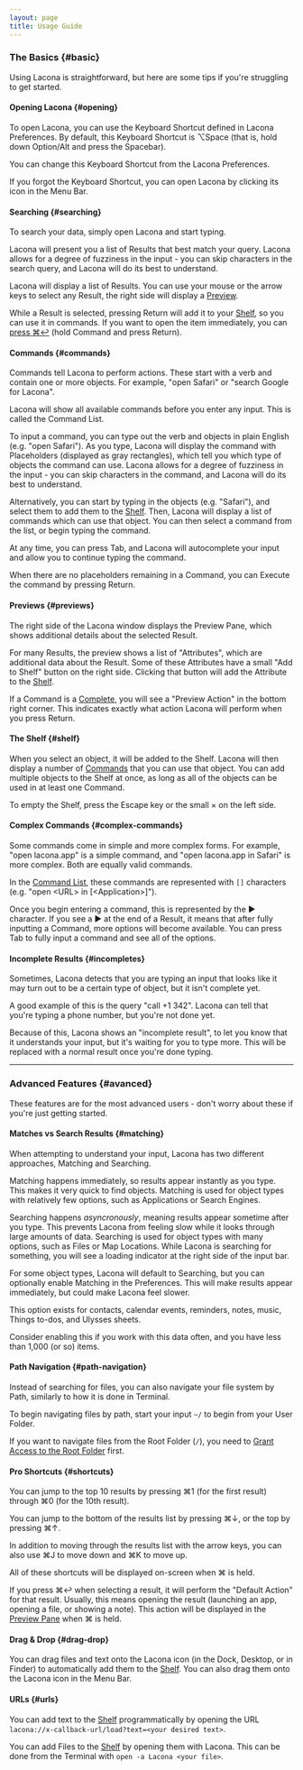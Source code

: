 ```yaml
---
layout: page
title: Usage Guide
---
```


### The Basics {#basic}

Using Lacona is straightforward, but here are some tips if you're struggling to get started.

#### Opening Lacona {#opening}

To open Lacona, you can use the Keyboard Shortcut defined in Lacona Preferences. By default, this Keyboard Shortcut is ⌥Space (that is, hold down Option/Alt and press the Spacebar).

You can change this Keyboard Shortcut from the Lacona Preferences.

If you forgot the Keyboard Shortcut, you can open Lacona by clicking its icon in the Menu Bar.

#### Searching {#searching}

To search your data, simply open Lacona and start typing.

Lacona will present you a list of Results that best match your query. Lacona allows for a degree of fuzziness in the input - you can skip characters in the search query, and Lacona will do its best to understand.

Lacona will display a list of Results. You can use your mouse or the arrow keys to select any Result, the right side will display a [Preview](#previews).

While a Result is selected, pressing Return will add it to your [Shelf](#shelf), so you can use it in commands. If you want to open the item immediately, you can [press ⌘↩](#shortcuts) (hold Command and press Return).

#### Commands {#commands}

Commands tell Lacona to perform actions. These start with a verb and contain one or more objects. For example, "open Safari" or "search Google for Lacona".

Lacona will show all available commands before you enter any input. This is called the Command List.

To input a command, you can type out the verb and objects in plain English (e.g. "open Safari"). As you type, Lacona will display the command with Placeholders (displayed as gray rectangles), which tell you which type of objects the command can use. Lacona allows for a degree of fuzziness in the input - you can skip characters in the command, and Lacona will do its best to understand.

Alternatively, you can start by typing in the objects (e.g. "Safari"), and select them to add them to the [Shelf](#shelf). Then, Lacona will display a list of commands which can use that object. You can then select a command from the list, or begin typing the command.

At any time, you can press Tab, and Lacona will autocomplete your input and allow you to continue typing the command.

When there are no placeholders remaining in a Command, you can Execute the command by pressing Return.

#### Previews {#previews}

The right side of the Lacona window displays the Preview Pane, which shows additional details about the selected Result.

For many Results, the preview shows a list of "Attributes", which are additional data about the Result. Some of these Attributes have a small "Add to Shelf" button on the right side. Clicking that button will add the Attribute to the [Shelf](#shelf).

If a Command is a [Complete](#commands), you will see a "Preview Action" in the bottom right corner. This indicates exactly what action Lacona will perform when you press Return.

#### The Shelf {#shelf}

When you select an object, it will be added to the Shelf. Lacona will then display a number of [Commands](#commands) that you can use that object. You can add multiple objects to the Shelf at once, as long as all of the objects can be used in at least one Command.

To empty the Shelf, press the Escape key or the small × on the left side.

#### Complex Commands {#complex-commands}

Some commands come in simple and more complex forms. For example, "open lacona.app" is a simple command, and "open lacona.app in Safari" is more complex. Both are equally valid commands.

In the [Command List](#commands), these commands are represented with `[]` characters (e.g. "open \<URL\> in [\<Application\>]").

Once you begin entering a command, this is represented by the ▶ character. If you see a ▶ at the end of a Result, it means that after fully inputting a Command, more options will become available. You can press Tab to fully input a command and see all of the options.

#### Incomplete Results {#incompletes}

Sometimes, Lacona detects that you are typing an input that looks like it may turn out to be a certain type of object, but it isn't complete yet.

A good example of this is the query "call +1 342". Lacona can tell that you're typing a phone number, but you're not done yet.

Because of this, Lacona shows an "incomplete result", to let you know that it understands your input, but it's waiting for you to type more. This will be replaced with a normal result once you're done typing.

---

### Advanced Features {#avanced}

These features are for the most advanced users - don't worry about these if you're just getting started.

#### Matches vs Search Results {#matching}

When attempting to understand your input, Lacona has two different approaches, Matching and Searching.

Matching happens immediately, so results appear instantly as you type. This makes it very quick to find objects. Matching is used for object types with relatively few options, such as Applications or Search Engines.

Searching happens _asyncronously_, meaning results appear sometime after you type. This prevents Lacona from feeling slow while it looks through large amounts of data. Searching is used for object types with many options, such as Files or Map Locations. While Lacona is searching for something, you will see a loading indicator at the right side of the input bar.

For some object types, Lacona will default to Searching, but you can optionally enable Matching in the Preferences. This will make results appear immediately, but could make Lacona feel slower.

This option exists for contacts, calendar events, reminders, notes, music, Things to-dos, and Ulysses sheets.

Consider enabling this if you work with this data often, and you have less than 1,000 (or so) items.

#### Path Navigation {#path-navigation}

Instead of searching for files, you can also navigate your file system by Path, similarly to how it is done in Terminal.

To begin navigating files by path, start your input `~/` to begin from your User Folder.

If you want to navigate files from the Root Folder (`/`), you need to [Grant Access to the Root Folder](/faq#files) first.


#### Pro Shortcuts {#shortcuts}

You can jump to the top 10 results by pressing ⌘1 (for the first result) through ⌘0 (for the 10th result).

You can jump to the bottom of the results list by pressing ⌘↓, or the top by pressing ⌘↑.

In addition to moving through the results list with the arrow keys, you can also use ⌘J to move down and ⌘K to move up.

All of these shortcuts will be displayed on-screen when ⌘ is held.

If you press ⌘↩ when selecting a result, it will perform the "Default Action" for that result. Usually, this means opening the result (launching an app, opening a file, or showing a note). This action will be displayed in the [Preview Pane](#previews) when ⌘ is held.

#### Drag & Drop {#drag-drop}

You can drag files and text onto the Lacona icon (in the Dock, Desktop, or in Finder) to automatically add them to the [Shelf](#shelf). You can also drag them onto the Lacona icon in the Menu Bar.

#### URLs {#urls}

You can add text to the [Shelf](#shelf) programmatically by opening the URL `lacona://x-callback-url/load?text=<your desired text>`.

You can add Files to the [Shelf](#shelf) by opening them with Lacona. This can be done from the Terminal with `open -a Lacona <your file>`.

